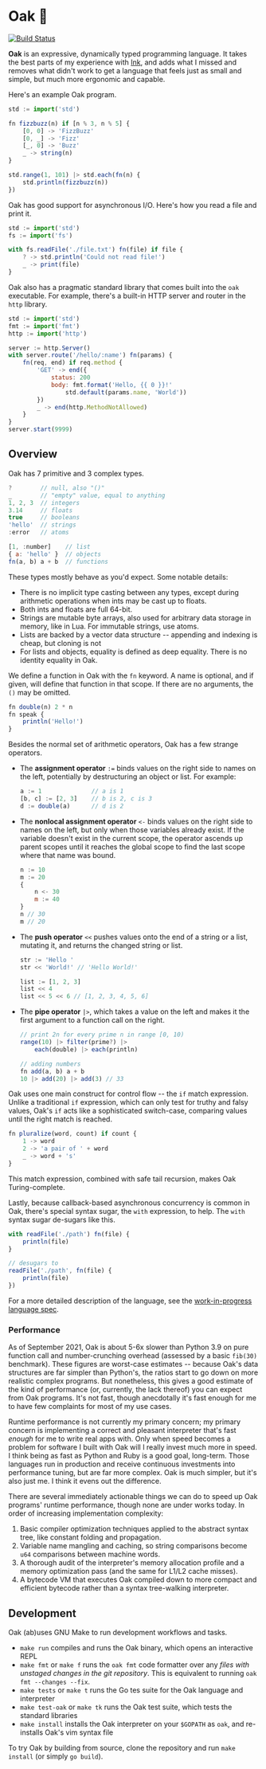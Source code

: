 # Oak 🌳

[![Build Status](https://travis-ci.com/thesephist/oak.svg?branch=main)](https://app.travis-ci.com/thesephist/oak)

**Oak** is an expressive, dynamically typed programming language. It takes the best parts of my experience with [Ink](https://dotink.co/), and adds what I missed and removes what didn't work to get a language that feels just as small and simple, but much more ergonomic and capable.

Here's an example Oak program.

```js
std := import('std')

fn fizzbuzz(n) if [n % 3, n % 5] {
    [0, 0] -> 'FizzBuzz'
    [0, _] -> 'Fizz'
    [_, 0] -> 'Buzz'
    _ -> string(n)
}

std.range(1, 101) |> std.each(fn(n) {
    std.println(fizzbuzz(n))
})
```

Oak has good support for asynchronous I/O. Here's how you read a file and print it.

```js
std := import('std')
fs := import('fs')

with fs.readFile('./file.txt') fn(file) if file {
    ? -> std.println('Could not read file!')
    _ -> print(file)
}
```

Oak also has a pragmatic standard library that comes built into the `oak` executable. For example, there's a built-in HTTP server and router in the `http` library.

```js
std := import('std')
fmt := import('fmt')
http := import('http')

server := http.Server()
with server.route('/hello/:name') fn(params) {
    fn(req, end) if req.method {
        'GET' -> end({
            status: 200
            body: fmt.format('Hello, {{ 0 }}!'
                std.default(params.name, 'World'))
        })
        _ -> end(http.MethodNotAllowed)
    }
}
server.start(9999)
```

## Overview

Oak has 7 primitive and 3 complex types.

```js
?        // null, also "()"
_        // "empty" value, equal to anything
1, 2, 3  // integers
3.14     // floats
true     // booleans
'hello'  // strings
:error   // atoms

[1, :number]    // list
{ a: 'hello' }  // objects
fn(a, b) a + b  // functions
```

These types mostly behave as you'd expect. Some notable details:

- There is no implicit type casting between any types, except during arithmetic operations when ints may be cast up to floats.
- Both ints and floats are full 64-bit.
- Strings are mutable byte arrays, also used for arbitrary data storage in memory, like in Lua. For immutable strings, use atoms.
- Lists are backed by a vector data structure -- appending and indexing is cheap, but cloning is not
- For lists and objects, equality is defined as deep equality. There is no identity equality in Oak.

We define a function in Oak with the `fn` keyword. A name is optional, and if given, will define that function in that scope. If there are no arguments, the `()` may be omitted.

```js
fn double(n) 2 * n
fn speak {
    println('Hello!')
}
```

Besides the normal set of arithmetic operators, Oak has a few strange operators.

- The **assignment operator** `:=` binds values on the right side to names on the left, potentially by destructuring an object or list. For example:

    ```js
    a := 1              // a is 1
    [b, c] := [2, 3]    // b is 2, c is 3
    d := double(a)      // d is 2
    ```
- The **nonlocal assignment operator** `<-` binds values on the right side to names on the left, but only when those variables already exist. If the variable doesn't exist in the current scope, the operator ascends up parent scopes until it reaches the global scope to find the last scope where that name was bound.

    ```js
    n := 10
    m := 20
    {
        n <- 30
        m := 40
    }
    n // 30
    m // 20
    ```
- The **push operator** `<<` pushes values onto the end of a string or a list, mutating it, and returns the changed string or list.

    ```js
    str := 'Hello '
    str << 'World!' // 'Hello World!'

    list := [1, 2, 3]
    list << 4
    list << 5 << 6 // [1, 2, 3, 4, 5, 6]
    ```
- The **pipe operator** `|>`, which takes a value on the left and makes it the first argument to a function call on the right.

    ```js
    // print 2n for every prime n in range [0, 10)
    range(10) |> filter(prime?) |>
        each(double) |> each(println)

    // adding numbers
    fn add(a, b) a + b
    10 |> add(20) |> add(3) // 33
    ```

Oak uses one main construct for control flow -- the `if` match expression. Unlike a traditional `if` expression, which can only test for truthy and falsy values, Oak's `if` acts like a sophisticated switch-case, comparing values until the right match is reached.

```js
fn pluralize(word, count) if count {
    1 -> word
    2 -> 'a pair of ' + word
    _ -> word + 's'
}
```

This match expression, combined with safe tail recursion, makes Oak Turing-complete.

Lastly, because callback-based asynchronous concurrency is common in Oak, there's special syntax sugar, the `with` expression, to help. The `with` syntax sugar de-sugars like this.

```js
with readFile('./path') fn(file) {
    println(file)
}

// desugars to
readFile('./path', fn(file) {
    println(file)
})
```

For a more detailed description of the language, see the [work-in-progress language spec](docs/spec.md).

### Performance

As of September 2021, Oak is about 5-6x slower than Python 3.9 on pure function call and number-crunching overhead (assessed by a basic `fib(30)` benchmark). These figures are worst-case estimates -- because Oak's data structures are far simpler than Python's, the ratios start to go down on more realistic complex programs. But nonetheless, this gives a good estimate of the kind of performance (or, currently, the lack thereof) you can expect from Oak programs. It's not fast, though anecdotally it's fast enough for me to have few complaints for most of my use cases.

Runtime performance is not currently my primary concern; my primary concern is implementing a correct and pleasant interpreter that's fast _enough_ for me to write real apps with. Only when speed becomes a problem for software I built with Oak will I really invest much more in speed. I think being as fast as Python and Ruby is a good goal, long-term. Those languages run in production and receive continuous investments into performance tuning, but are far more complex. Oak is much simpler, but it's also just me. I think it evens out the difference.

There are several immediately actionable things we can do to speed up Oak programs' runtime performance, though none are under works today. In order of increasing implementation complexity:

1. Basic compiler optimization techniques applied to the abstract syntax tree, like constant folding and propagation.
2. Variable name mangling and caching, so string comparisons become `u64` comparisons between machine words.
3. A thorough audit of the interpreter's memory allocation profile and a memory optimization pass (and the same for L1/L2 cache misses).
4. A bytecode VM that executes Oak compiled down to more compact and efficient bytecode rather than a syntax tree-walking interpreter.

## Development

Oak (ab)uses GNU Make to run development workflows and tasks.

- `make run` compiles and runs the Oak binary, which opens an interactive REPL
- `make fmt` or `make f` runs the `oak fmt` code formatter over any _files with unstaged changes in the git repository_. This is equivalent to running `oak fmt --changes --fix`.
- `make tests` or `make t` runs the Go tes suite for the Oak language and interpreter
- `make test-oak` or `make tk` runs the Oak test suite, which tests the standard libraries
- `make install` installs the Oak interpreter on your `$GOPATH` as `oak`, and re-installs Oak's vim syntax file

To try Oak by building from source, clone the repository and run `make install` (or simply `go build`).

